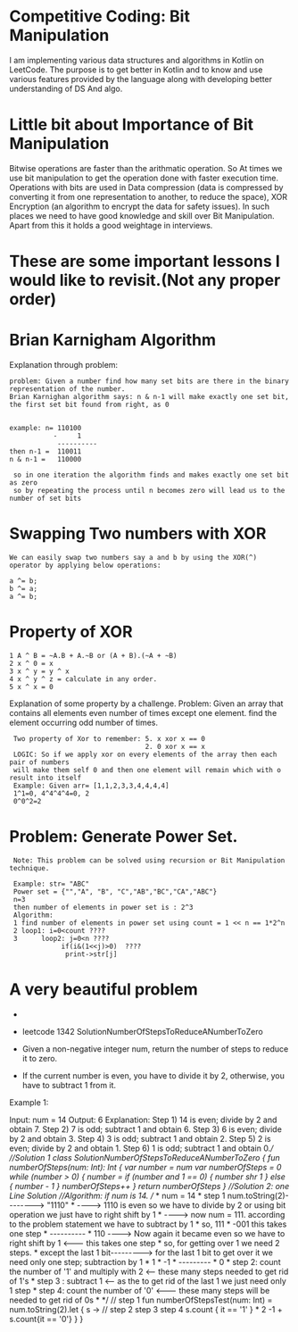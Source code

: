 # Competitive Coding: Bit Manipulation
I am implementing various data structures and algorithms in Kotlin on LeetCode.
The purpose is to get better in Kotlin and to know and use various features provided by the language along with developing better understanding of DS And algo.

# Little bit about Importance of Bit Manipulation 
   Bitwise operations are faster than the arithmatic operation. So At times we use bit manipulation to get the operation done with faster execution time. 
   Operations with bits are used in Data compression (data is compressed by converting it from one representation to another, to reduce the space), 
   XOR Encryption (an algorithm to encrypt the data for safety issues). In such places we need to have good knowledge and skill over Bit Manipulation.
   Apart from this it holds a good weightage in interviews.
# These are some important lessons I would like to revisit.(Not any proper order)

# Brian Karnigham Algorithm

Explanation through problem:
    
    problem: Given a number find how many set bits are there in the binary representation of the number.
    Brian Karnighan algorithm says: n & n-1 will make exactly one set bit, the first set bit found from right, as 0
   
   
    example: n= 110100
               -     1
                ----------
    then n-1 =  110011
    n & n-1 =   110000
    
     so in one iteration the algorithm finds and makes exactly one set bit as zero
     so by repeating the process until n becomes zero will lead us to the number of set bits

# Swapping Two numbers with XOR


    We can easily swap two numbers say a and b by using the XOR(^) operator by applying below operations:
 
    a ^= b;
    b ^= a; 
    a ^= b;
# Property of XOR
    1 A ^ B = ~A.B + A.~B or (A + B).(~A + ~B)
    2 x ^ 0 = x
    3 x ^ y = y ^ x
    4 x ^ y ^ z = calculate in any order.
    5 x ^ x = 0
    
 Explanation of some property by a challenge.
 Problem: Given an array that contains all elements even number of times except one element. find the element occurring odd number of times.
    
     Two property of Xor to remember: 5. x xor x == 0
                                      2. 0 xor x == x
     LOGIC: So if we apply xor on every elements of the array then each pair of numbers
     will make them self 0 and then one element will remain which with o result into itself
     Example: Given arr= [1,1,2,3,3,4,4,4,4]
     1^1=0, 4^4^4^4=0, 2
     0^0^2=2
    
 # Problem: Generate Power Set.
     Note: This problem can be solved using recursion or Bit Manipulation technique.
    
     Example: str= "ABC"
     Power set = {"","A", "B", "C","AB","BC","CA","ABC"}
     n=3
     then number of elements in power set is : 2^3
     Algorithm:
     1 find number of elements in power set using count = 1 << n == 1*2^n
     2 loop1: i=0<count ????
     3      loop2: j=0<n ????
                 if(i&(1<<j)>0)  ????
                  print->str[j]
     
# A very beautiful problem
*
* leetcode 1342 SolutionNumberOfStepsToReduceANumberToZero

* Given a non-negative integer num, return the number of steps to reduce it to zero.
*  If the current number is even, you have to divide it by 2, otherwise, you have to subtract 1 from it.



Example 1:

Input: num = 14
Output: 6
Explanation:
Step 1) 14 is even; divide by 2 and obtain 7.
Step 2) 7 is odd; subtract 1 and obtain 6.
Step 3) 6 is even; divide by 2 and obtain 3.
Step 4) 3 is odd; subtract 1 and obtain 2.
Step 5) 2 is even; divide by 2 and obtain 1.
Step 6) 1 is odd; subtract 1 and obtain 0.*/
//Solution 1
class SolutionNumberOfStepsToReduceANumberToZero {
    fun numberOfSteps(num: Int): Int {
        var number = num
        var numberOfSteps = 0
        while (number > 0) {
            number = if (number and 1 == 0) {
                number shr 1
            } else {
                number - 1
            }
            numberOfSteps++
        }
        return numberOfSteps
    }
    //Solution 2: one Line Solution 
//Algorithm: if num is 14.
    /*
    * num = 14
    * step 1 num.toString(2)--------> "1110"
    * ----> 1110 is even so we have to divide by 2 or using bit operation we just have to right shift by 1
    * ----> now num = 111. according to the problem statement we have to subtract by 1
    * so, 111
    *    -001       this takes one step
    * ----------
    *     110   ----> Now again it became even so we have to right shift by 1 <--- this takes one step
    * so, for getting over 1 we need 2 steps.
    * except the last 1 bit---------> for the last 1 bit to get over it we need only one step; subtraction by 1
    *      1
    *     -1
    * ---------
    *      0
    * step 2: count the number of '1' and multiply with 2 <-- these many steps needed to get rid of 1's
    * step 3 : subtract 1 <-- as the to get rid of the last 1 we just need only 1 step
    * step 4: count the number of '0' <--- these many steps will be needed to get rid of 0s
    * */
    //                                  step 1
    fun numberOfStepsTest(num: Int) = num.toString(2).let { s ->
    //          step 2              step 3         step 4
        s.count { it == '1' } * 2     -1     +  s.count{it == '0'}
    }
}
